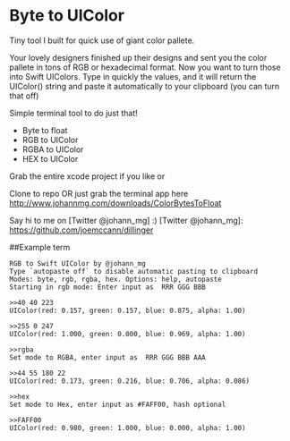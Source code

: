 # Byte to UIColor

Tiny tool I built for quick use of giant color pallete.

Your lovely designers finished up their designs and sent you the color pallete in tons of RGB or hexadecimal format. Now you want to turn those into Swift UIColors. Type in quickly the values, and it will return the UIColor() string and paste it automatically to your clipboard (you can turn that off)

Simple terminal tool to do just that! 
 - Byte to float 
 - RGB to UIColor
 - RGBA to UIColor
 - HEX to UIColor 

Grab the entire xcode project if you like or 

Clone to repo OR just grab the terminal app here http://www.johannmg.com/downloads/ColorBytesToFloat

Say hi to me on [Twitter @johann_mg] :)
[Twitter @johann_mg]: <https://github.com/joemccann/dillinger>

##Example term
```Terminal
RGB to Swift UIColor by @johann_mg
Type `autopaste off` to disable automatic pasting to clipboard
Modes: byte, rgb, rgba, hex. Options: help, autopaste
Starting in rgb mode: Enter input as  RRR GGG BBB 

>>40 40 223
UIColor(red: 0.157, green: 0.157, blue: 0.875, alpha: 1.00)

>>255 0 247
UIColor(red: 1.000, green: 0.000, blue: 0.969, alpha: 1.00)

>>rgba
Set mode to RGBA, enter input as  RRR GGG BBB AAA

>>44 55 180 22
UIColor(red: 0.173, green: 0.216, blue: 0.706, alpha: 0.086)

>>hex
Set mode to Hex, enter input as #FAFF00, hash optional

>>FAFF00
UIColor(red: 0.980, green: 1.000, blue: 0.000, alpha: 1.00)
```



 